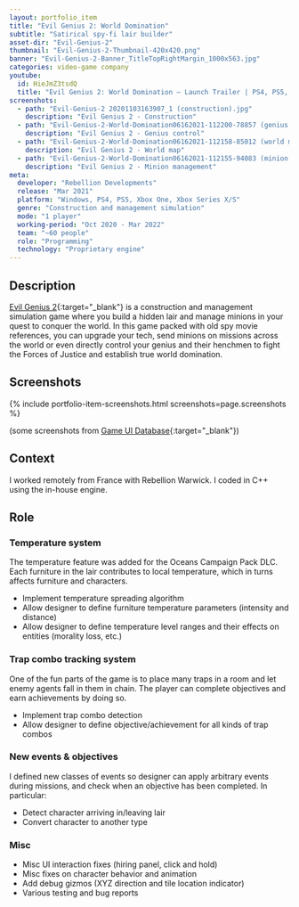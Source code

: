 ```yaml
---
layout: portfolio_item
title: "Evil Genius 2: World Domination"
subtitle: "Satirical spy-fi lair builder"
asset-dir: "Evil-Genius-2"
thumbnail: "Evil-Genius-2-Thumbnail-420x420.png"
banner: "Evil-Genius-2-Banner_TitleTopRightMargin_1000x563.jpg"
categories: video-game company
youtube:
  id: HieJmZ3tsdQ
  title: "Evil Genius 2: World Domination – Launch Trailer | PS4, PS5, Xbox One, Xbox Series X/S"
screenshots:
  - path: "Evil-Genius-2 20201103163907_1 (construction).jpg"
    description: "Evil Genius 2 - Construction"
  - path: "Evil-Genius-2-World-Domination06162021-112200-78857 (genius control) from Game UI Database.jpg"
    description: "Evil Genius 2 - Genius control"
  - path: "Evil-Genius-2-World-Domination06162021-112158-85012 (world map) from Game UI Database.jpg"
    description: "Evil Genius 2 - World map"
  - path: "Evil-Genius-2-World-Domination06162021-112155-94083 (minion management) from Game UI Database.jpg"
    description: "Evil Genius 2 - Minion management"
meta:
  developer: "Rebellion Developments"
  release: "Mar 2021"
  platform: "Windows, PS4, PS5, Xbox One, Xbox Series X/S"
  genre: "Construction and management simulation"
  mode: "1 player"
  working-period: "Oct 2020 - Mar 2022"
  team: "~60 people"
  role: "Programming"
  technology: "Proprietary engine"
---
```


## Description

[Evil Genius 2](https://evilgeniusgame.com/){:target="_blank"} is a construction and management simulation game where you build a hidden lair and manage minions in your quest to conquer the world. In this game packed with old spy movie references, you can upgrade your tech, send minions on missions across the world or even directly control your genius and their henchmen to fight the Forces of Justice and establish true world domination.

## Screenshots

{% include portfolio-item-screenshots.html screenshots=page.screenshots %}

(some screenshots from [Game UI Database](https://www.gameuidatabase.com/gameData.php?id=710){:target="_blank"})

## Context

I worked remotely from France with Rebellion Warwick. I coded in C++ using the in-house engine.

## Role

### Temperature system

The temperature feature was added for the Oceans Campaign Pack DLC. Each furniture in the lair contributes to local temperature, which in turns affects furniture and characters.

- Implement temperature spreading algorithm
- Allow designer to define furniture temperature parameters (intensity and distance)
- Allow designer to define temperature level ranges and their effects on entities (morality loss, etc.)

### Trap combo tracking system

One of the fun parts of the game is to place many traps in a room and let enemy agents fall in them in chain. The player can complete objectives and earn achievements by doing so.

- Implement trap combo detection
- Allow designer to define objective/achievement for all kinds of trap combos

### New events & objectives

I defined new classes of events so designer can apply arbitrary events during missions, and check when an objective has been completed. In particular:

- Detect character arriving in/leaving lair
- Convert character to another type

### Misc

- Misc UI interaction fixes (hiring panel, click and hold)
- Misc fixes on character behavior and animation
- Add debug gizmos (XYZ direction and tile location indicator)
- Various testing and bug reports